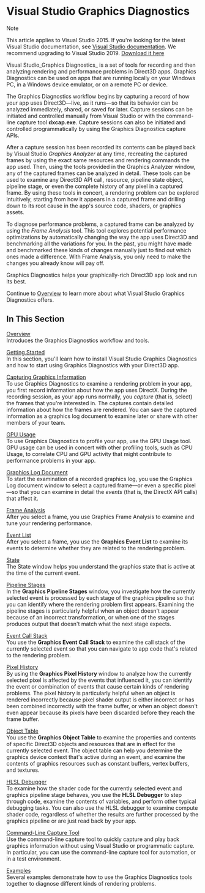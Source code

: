 # Visual Studio Graphics Diagnostics
 Note

This article applies to Visual Studio 2015. If you're looking for the latest Visual Studio documentation, see [Visual Studio documentation](https://docs.microsoft.com/en-us/visualstudio/windows). We recommend upgrading to Visual Studio 2019. [Download it here](https://visualstudio.microsoft.com/downloads)

Visual Studio_Graphics Diagnostics_ is a set of tools for recording and then analyzing rendering and performance problems in Direct3D apps. Graphics Diagnostics can be used on apps that are running locally on your Windows PC, in a Windows device emulator, or on a remote PC or device.

The Graphics Diagnostics workflow begins by capturing a record of how your app uses Direct3D—live, as it runs—so that its behavior can be analyzed immediately, shared, or saved for later. Capture sessions can be initiated and controlled manually from Visual Studio or with the command-line capture tool **dxcap.exe**. Capture sessions can also be initiated and controlled programmatically by using the Graphics Diagnostics capture APIs.

After a capture session has been recorded its contents can be played back by Visual Studio _Graphics Analyzer_ at any time, recreating the captured frames by using the exact same resources and rendering commands the app used. Then, using the tools provided in the Graphics Analyzer window, any of the captured frames can be analyzed in detail. These tools can be used to examine any Direct3D API call, resource, pipeline state object, pipeline stage, or even the complete history of any pixel in a captured frame. By using these tools in concert, a rendering problem can be explored intuitively, starting from how it appears in a captured frame and drilling down to its root cause in the app's source code, shaders, or graphics assets.

To diagnose performance problems, a captured frame can be analyzed by using the _Frame Analysis_ tool. This tool explores potential performance optimizations by automatically changing the way the app uses Direct3D and benchmarking all the variations for you. In the past, you might have made and benchmarked these kinds of changes manually just to find out which ones made a difference. With Frame Analysis, you only need to make the changes you already know will pay off.

Graphics Diagnostics helps your graphically-rich Direct3D app look and run its best.

Continue to [Overview](https://docs.microsoft.com/en-us/previous-versions/visualstudio/visual-studio-2015/debugger/overview-of-visual-studio-graphics-diagnostics?view=vs-2015) to learn more about what Visual Studio Graphics Diagnostics offers.

## [](https://docs.microsoft.com/en-us/previous-versions/visualstudio/visual-studio-2015/debugger/visual-studio-graphics-diagnostics?view=vs-2015#in-this-section)In This Section

[Overview](https://docs.microsoft.com/en-us/previous-versions/visualstudio/visual-studio-2015/debugger/overview-of-visual-studio-graphics-diagnostics?view=vs-2015)  
Introduces the Graphics Diagnostics workflow and tools.

[Getting Started](https://docs.microsoft.com/en-us/previous-versions/visualstudio/visual-studio-2015/debugger/getting-started-with-visual-studio-graphics-diagnostics?view=vs-2015)  
In this section, you'll learn how to install Visual Studio Graphics Diagnostics and how to start using Graphics Diagnostics with your Direct3D app.

[Capturing Graphics Information](https://docs.microsoft.com/en-us/previous-versions/visualstudio/visual-studio-2015/debugger/capturing-graphics-information?view=vs-2015)  
To use Graphics Diagnostics to examine a rendering problem in your app, you first record information about how the app uses DirectX. During the recording session, as your app runs normally, you _capture_ (that is, select) the frames that you're interested in. The captures contain detailed information about how the frames are rendered. You can save the captured information as a graphics log document to examine later or share with other members of your team.

[GPU Usage](https://docs.microsoft.com/en-us/previous-versions/visualstudio/visual-studio-2015/debugger/gpu-usage?view=vs-2015)  
To use Graphics Diagnostics to profile your app, use the GPU Usage tool. GPU usage can be used in concert with other profiling tools, such as CPU Usage, to correlate CPU and GPU activity that might contribute to performance problems in your app.

[Graphics Log Document](https://docs.microsoft.com/en-us/previous-versions/visualstudio/visual-studio-2015/debugger/graphics-log-document?view=vs-2015)  
To start the examination of a recorded graphics log, you use the Graphics Log document window to select a captured frame—or even a specific pixel—so that you can examine in detail the _events_ (that is, the DirectX API calls) that affect it.

[Frame Analysis](https://docs.microsoft.com/en-us/previous-versions/visualstudio/visual-studio-2015/debugger/graphics-frame-analysis?view=vs-2015)  
After you select a frame, you use Graphics Frame Analysis to examine and tune your rendering performance.

[Event List](https://docs.microsoft.com/en-us/previous-versions/visualstudio/visual-studio-2015/debugger/graphics-event-list?view=vs-2015)  
After you select a frame, you use the **Graphics Event List** to examine its events to determine whether they are related to the rendering problem.

[State](https://docs.microsoft.com/en-us/previous-versions/visualstudio/visual-studio-2015/debugger/graphics-state?view=vs-2015)  
The State window helps you understand the graphics state that is active at the time of the current event.

[Pipeline Stages](https://docs.microsoft.com/en-us/previous-versions/visualstudio/visual-studio-2015/debugger/graphics-pipeline-stages?view=vs-2015)  
In the **Graphics Pipeline Stages** window, you investigate how the currently selected event is processed by each stage of the graphics pipeline so that you can identify where the rendering problem first appears. Examining the pipeline stages is particularly helpful when an object doesn't appear because of an incorrect transformation, or when one of the stages produces output that doesn't match what the next stage expects.

[Event Call Stack](https://docs.microsoft.com/en-us/previous-versions/visualstudio/visual-studio-2015/debugger/graphics-event-call-stack?view=vs-2015)  
You use the **Graphics Event Call Stack** to examine the call stack of the currently selected event so that you can navigate to app code that's related to the rendering problem.

[Pixel History](https://docs.microsoft.com/en-us/previous-versions/visualstudio/visual-studio-2015/debugger/graphics-pixel-history?view=vs-2015)  
By using the **Graphics Pixel History** window to analyze how the currently selected pixel is affected by the events that influenced it, you can identify the event or combination of events that cause certain kinds of rendering problems. The pixel history is particularly helpful when an object is rendered incorrectly because pixel shader output is either incorrect or has been combined incorrectly with the frame buffer, or when an object doesn't even appear because its pixels have been discarded before they reach the frame buffer.

[Object Table](https://docs.microsoft.com/en-us/previous-versions/visualstudio/visual-studio-2015/debugger/graphics-object-table?view=vs-2015)  
You use the **Graphics Object Table** to examine the properties and contents of specific Direct3D objects and resources that are in effect for the currently selected event. The object table can help you determine the graphics device context that's active during an event, and examine the contents of graphics resources such as constant buffers, vertex buffers, and textures.

[HLSL Debugger](https://docs.microsoft.com/en-us/previous-versions/visualstudio/visual-studio-2015/debugger/hlsl-shader-debugger?view=vs-2015)  
To examine how the shader code for the currently selected event and graphics pipeline stage behaves, you use the **HLSL Debugger** to step through code, examine the contents of variables, and perform other typical debugging tasks. You can also use the HLSL debugger to examine compute shader code, regardless of whether the results are further processed by the graphics pipeline or are just read back by your app.

[Command-Line Capture Tool](https://docs.microsoft.com/en-us/previous-versions/visualstudio/visual-studio-2015/debugger/command-line-capture-tool?view=vs-2015)  
Use the command-line capture tool to quickly capture and play back graphics information without using Visual Studio or programmatic capture. In particular, you can use the command-line capture tool for automation, or in a test environment.

[Examples](https://docs.microsoft.com/en-us/previous-versions/visualstudio/visual-studio-2015/debugger/graphics-diagnostics-examples?view=vs-2015)  
Several examples demonstrate how to use the Graphics Diagnostics tools together to diagnose different kinds of rendering problems.